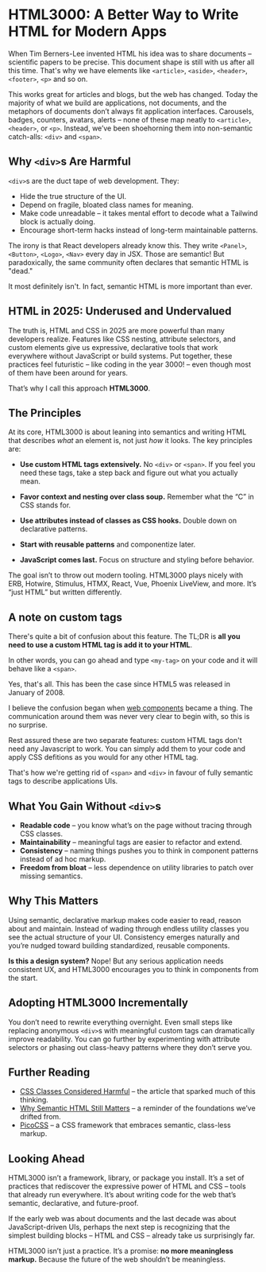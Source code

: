 # HTML3000: A Better Way to Write HTML for Modern Apps

When Tim Berners-Lee invented HTML his idea was to share documents – scientific papers to be precise. This document shape is still with us after all this time. That's why we have elements like `<article>`, `<aside>`, `<header>`, `<footer>`, `<p>` and so on.

This works great for articles and blogs, but the web has changed. Today the majority of what we build are applications, not documents, and the metaphors of documents don’t always fit application interfaces. Carousels, badges, counters, avatars, alerts – none of these map neatly to `<article>`, `<header>`, or `<p>`. Instead, we’ve been shoehorning them into non-semantic catch-alls: `<div>` and `<span>`.

## Why `<div>`s Are Harmful

`<div>`s are the duct tape of web development. They:

- Hide the true structure of the UI.
- Depend on fragile, bloated class names for meaning.
- Make code unreadable – it takes mental effort to decode what a Tailwind block is actually doing.
- Encourage short-term hacks instead of long-term maintainable patterns.

The irony is that React developers already know this. They write `<Panel>`, `<Button>`, `<Logo>`, `<Nav>` every day in JSX. Those are semantic! But paradoxically, the same community often declares that semantic HTML is "dead."

It most definitely isn't. In fact, semantic HTML is more important than ever.

## HTML in 2025: Underused and Undervalued

The truth is, HTML and CSS in 2025 are more powerful than many developers realize. Features like CSS nesting, attribute selectors, and custom elements give us expressive, declarative tools that work everywhere without JavaScript or build systems. Put together, these practices feel futuristic – like coding in the year 3000! – even though most of them have been around for years.

That’s why I call this approach **HTML3000**.

## The Principles

At its core, HTML3000 is about leaning into semantics and writing HTML that describes _what_ an element is, not just _how_ it looks. The key principles are:

- **Use custom HTML tags extensively.** No `<div>` or `<span>`. If you feel you need these tags, take a step back and figure out what you actually mean.

- **Favor context and nesting over class soup.** Remember what the “C” in CSS stands for.

- **Use attributes instead of classes as CSS hooks.** Double down on declarative patterns.

- **Start with reusable patterns** and componentize later.

- **JavaScript comes last.** Focus on structure and styling before behavior.

The goal isn’t to throw out modern tooling. HTML3000 plays nicely with ERB, Hotwire, Stimulus, HTMX, React, Vue, Phoenix LiveView, and more. It’s “just HTML” but written differently.

## A note on custom tags

There's quite a bit of confusion about this feature. The TL;DR is **all you need to use a custom HTML tag is add it to your HTML**.

In other words, you can go ahead and type `<my-tag>` on your code and it will behave like a `<span>`.

Yes, that's all. This has been the case since HTML5 was released in January of 2008.

I believe the confusion began when [web components](https://developer.mozilla.org/en-US/docs/Web/API/Web_components) became a thing. The communication around them was never very clear to begin with, so this is no surprise.

Rest assured these are two separate features: custom HTML tags don't need any Javascript to work. You can simply add them to your code and apply CSS defitions as you would for any other HTML tag.

That's how we're getting rid of `<span>` and `<div>` in favour of fully semantic tags to describe applications UIs.

## What You Gain Without `<div>`s

- **Readable code** – you know what’s on the page without tracing through CSS classes.
- **Maintainability** – meaningful tags are easier to refactor and extend.
- **Consistency** – naming things pushes you to think in component patterns instead of ad hoc markup.
- **Freedom from bloat** – less dependence on utility libraries to patch over missing semantics.

## Why This Matters

Using semantic, declarative markup makes code easier to read, reason about and maintain. Instead of wading through endless utility classes you see the actual structure of your UI. Consistency emerges naturally and you’re nudged toward building standardized, reusable components.

**Is this a design system?** Nope! But any serious application needs consistent UX, and HTML3000 encourages you to think in components from the start.

## Adopting HTML3000 Incrementally

You don’t need to rewrite everything overnight. Even small steps like replacing anonymous `<div>`s with meaningful custom tags can dramatically improve readability. You can go further by experimenting with attribute selectors or phasing out class-heavy patterns where they don’t serve you.

## Further Reading

- [CSS Classes Considered Harmful](https://www.keithcirkel.co.uk/css-classes-considered-harmful) – the article that sparked much of this thinking.
- [Why Semantic HTML Still Matters](https://www.jonoalderson.com/conjecture/why-semantic-html-still-matters) – a reminder of the foundations we’ve drifted from.
- [PicoCSS](https://picocss.com/) – a CSS framework that embraces semantic, class-less markup.


## Looking Ahead

HTML3000 isn’t a framework, library, or package you install. It’s a set of practices that rediscover the expressive power of HTML and CSS – tools that already run everywhere. It’s about writing code for the web that’s semantic, declarative, and future-proof.

If the early web was about documents and the last decade was about JavaScript-driven UIs, perhaps the next step is recognizing that the simplest building blocks – HTML and CSS – already take us surprisingly far.

HTML3000 isn’t just a practice. It’s a promise: **no more meaningless markup.** Because the future of the web shouldn’t be meaningless.
